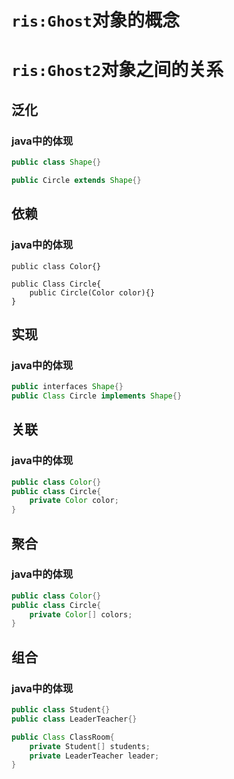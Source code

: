 # `ris:Ghost`对象的概念


# `ris:Ghost2`对象之间的关系

## 泛化

### java中的体现
```java
public class Shape{}

public Circle extends Shape{}

```

## 依赖

### java中的体现
```
public class Color{}

public Class Circle{
	public Circle(Color color){}
}

```

## 实现

### java中的体现
```java
public interfaces Shape{} 
public Class Circle implements Shape{}

```

## 关联

### java中的体现
```java
public class Color{}
public class Circle{
	private Color color;
}

```

## 聚合

### java中的体现
```java
public class Color{} 
public class Circle{
	private Color[] colors;
}
```

## 组合

### java中的体现
```java
public class Student{}
public class LeaderTeacher{}

public Class ClassRoom{
	private Student[] students;
	private LeaderTeacher leader;
}
```

